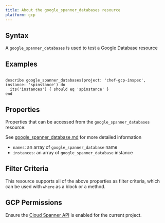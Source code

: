 ```yaml
---
title: About the google_spanner_databases resource
platform: gcp
---
```


## Syntax
A `google_spanner_databases` is used to test a Google Database resource

## Examples
```

describe google_spanner_databases(project: 'chef-gcp-inspec', instance: 'spinstance') do
  its('instances') { should eq 'spinstance' }
end
```

## Properties
Properties that can be accessed from the `google_spanner_databases` resource:

See [google_spanner_database.md](google_spanner_database.md) for more detailed information
  * `names`: an array of `google_spanner_database` name
  * `instances`: an array of `google_spanner_database` instance

## Filter Criteria
This resource supports all of the above properties as filter criteria, which can be used
with `where` as a block or a method.

## GCP Permissions

Ensure the [Cloud Spanner API](https://console.cloud.google.com/apis/library/spanner.googleapis.com/) is enabled for the current project.
